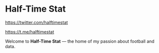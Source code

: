 # Half-Time Stat
https://twitter.com/halftimestat

https://t.me/halftimestat


Welcome to **Half-Time Stat** — the home of my passion about football and data.
